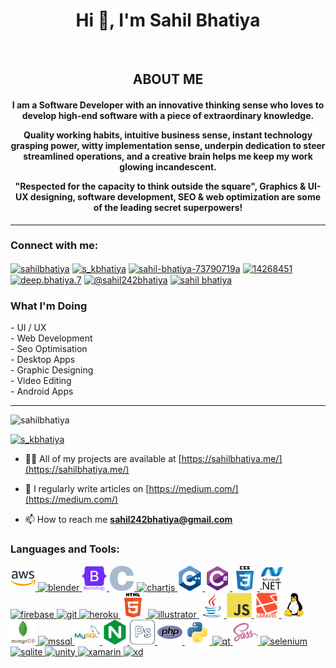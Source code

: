 <h1 align="center">Hi 👋, I'm Sahil Bhatiya</h1>
<br>
<h2 align="center">
    ABOUT ME
</h2>
<h4 align="center">
   <p>
       I am a Software Developer with an innovative thinking sense who loves to develop high-end software with a piece of extraordinary knowledge.
   </p>
    <p>
        Quality working habits, intuitive business sense, instant technology grasping power, witty implementation sense, underpin dedication to steer streamlined operations, and a creative brain helps me keep my work glowing incandescent.
    </p>
    <p>
        "Respected for the capacity to think outside the square", Graphics & UI-UX designing, software development, SEO & web optimization are some of the leading secret superpowers!
    </p>
</h4>
<hr>

<h3 align="left">Connect with me:</h3>
<p align="left">
    <a href="https://codepen.io/sahilbhatiya" target="blank"><img align="center" src="https://cdn.jsdelivr.net/npm/simple-icons@3.0.1/icons/codepen.svg" alt="sahilbhatiya" height="30" width="40" /></a>
    <a href="https://twitter.com/s_kbhatiya" target="blank"><img align="center" src="https://cdn.jsdelivr.net/npm/simple-icons@3.0.1/icons/twitter.svg" alt="s_kbhatiya" height="30" width="40" /></a>
    <a href="https://linkedin.com/in/sahil-bhatiya-73790719a" target="blank"><img align="center" src="https://cdn.jsdelivr.net/npm/simple-icons@3.0.1/icons/linkedin.svg" alt="sahil-bhatiya-73790719a" height="30" width="40" /></a>
    <a href="https://stackoverflow.com/users/14268451" target="blank"><img align="center" src="https://cdn.jsdelivr.net/npm/simple-icons@3.0.1/icons/stackoverflow.svg" alt="14268451" height="30" width="40" /></a>
    <a href="https://fb.com/deep.bhatiya.7" target="blank"><img align="center" src="https://cdn.jsdelivr.net/npm/simple-icons@3.0.1/icons/facebook.svg" alt="deep.bhatiya.7" height="30" width="40" /></a>
    <a href="https://medium.com/@sahil242bhatiya" target="blank"><img align="center" src="https://cdn.jsdelivr.net/npm/simple-icons@3.0.1/icons/medium.svg" alt="@sahil242bhatiya" height="30" width="40" /></a>
    <a href="https://www.youtube.com/c/sahil bhatiya" target="blank"><img align="center" src="https://cdn.jsdelivr.net/npm/simple-icons@3.0.1/icons/youtube.svg" alt="sahil bhatiya" height="30" width="40" /></a>
</p>

<h3>
    What I'm Doing
</h3>
<p>
    - UI / UX <br>
    - Web Development <br>
    - Seo Optimisation <br>
    - Desktop Apps <br>
    - Graphic Designing <br>
    - Video Editing <br>
    - Android Apps <br>
</p>
<hr>


<p align="left"> <img src="https://komarev.com/ghpvc/?username=sahilbhatiya&label=Profile%20Views&color=0e75b6&style=flat" alt="sahilbhatiya" /> </p>

<p align="left"> <a href="https://twitter.com/s_kbhatiya" target="blank"><img src="https://img.shields.io/twitter/follow/s_kbhatiya?logo=twitter&style=for-the-badge" alt="s_kbhatiya" /></a> </p>

- 👨‍💻 All of my projects are available at [https://sahilbhatiya.me/](https://sahilbhatiya.me/)

- 📝 I regularly write articles on [https://medium.com/](https://medium.com/)

- 📫 How to reach me **sahil242bhatiya@gmail.com**



<h3 align="left">Languages and Tools:</h3>
<p align="left"> <a href="https://aws.amazon.com" target="_blank"> <img src="https://raw.githubusercontent.com/devicons/devicon/master/icons/amazonwebservices/amazonwebservices-original-wordmark.svg" alt="aws" width="40" height="40"/> </a> <a href="https://www.blender.org/" target="_blank"> <img src="https://download.blender.org/branding/community/blender_community_badge_white.svg" alt="blender" width="40" height="40"/> </a> <a href="https://getbootstrap.com" target="_blank"> <img src="https://raw.githubusercontent.com/devicons/devicon/master/icons/bootstrap/bootstrap-plain-wordmark.svg" alt="bootstrap" width="40" height="40"/> </a> <a href="https://www.cprogramming.com/" target="_blank"> <img src="https://raw.githubusercontent.com/devicons/devicon/master/icons/c/c-original.svg" alt="c" width="40" height="40"/> </a> <a href="https://www.chartjs.org" target="_blank"> <img src="https://www.chartjs.org/media/logo-title.svg" alt="chartjs" width="40" height="40"/> </a> <a href="https://www.w3schools.com/cpp/" target="_blank"> <img src="https://raw.githubusercontent.com/devicons/devicon/master/icons/cplusplus/cplusplus-original.svg" alt="cplusplus" width="40" height="40"/> </a> <a href="https://www.w3schools.com/cs/" target="_blank"> <img src="https://raw.githubusercontent.com/devicons/devicon/master/icons/csharp/csharp-original.svg" alt="csharp" width="40" height="40"/> </a> <a href="https://www.w3schools.com/css/" target="_blank"> <img src="https://raw.githubusercontent.com/devicons/devicon/master/icons/css3/css3-original-wordmark.svg" alt="css3" width="40" height="40"/> </a> <a href="https://dotnet.microsoft.com/" target="_blank"> <img src="https://raw.githubusercontent.com/devicons/devicon/master/icons/dot-net/dot-net-original-wordmark.svg" alt="dotnet" width="40" height="40"/> </a> <a href="https://firebase.google.com/" target="_blank"> <img src="https://www.vectorlogo.zone/logos/firebase/firebase-icon.svg" alt="firebase" width="40" height="40"/> </a> <a href="https://git-scm.com/" target="_blank"> <img src="https://www.vectorlogo.zone/logos/git-scm/git-scm-icon.svg" alt="git" width="40" height="40"/> </a> <a href="https://heroku.com" target="_blank"> <img src="https://www.vectorlogo.zone/logos/heroku/heroku-icon.svg" alt="heroku" width="40" height="40"/> </a> <a href="https://www.w3.org/html/" target="_blank"> <img src="https://raw.githubusercontent.com/devicons/devicon/master/icons/html5/html5-original-wordmark.svg" alt="html5" width="40" height="40"/> </a> <a href="https://www.adobe.com/in/products/illustrator.html" target="_blank"> <img src="https://www.vectorlogo.zone/logos/adobe_illustrator/adobe_illustrator-icon.svg" alt="illustrator" width="40" height="40"/> </a> <a href="https://www.java.com" target="_blank"> <img src="https://raw.githubusercontent.com/devicons/devicon/master/icons/java/java-original.svg" alt="java" width="40" height="40"/> </a> <a href="https://developer.mozilla.org/en-US/docs/Web/JavaScript" target="_blank"> <img src="https://raw.githubusercontent.com/devicons/devicon/master/icons/javascript/javascript-original.svg" alt="javascript" width="40" height="40"/> </a> <a href="https://laravel.com/" target="_blank"> <img src="https://raw.githubusercontent.com/devicons/devicon/master/icons/laravel/laravel-plain-wordmark.svg" alt="laravel" width="40" height="40"/> </a> <a href="https://www.linux.org/" target="_blank"> <img src="https://raw.githubusercontent.com/devicons/devicon/master/icons/linux/linux-original.svg" alt="linux" width="40" height="40"/> </a> <a href="https://www.mongodb.com/" target="_blank"> <img src="https://raw.githubusercontent.com/devicons/devicon/master/icons/mongodb/mongodb-original-wordmark.svg" alt="mongodb" width="40" height="40"/> </a> <a href="https://www.microsoft.com/en-us/sql-server" target="_blank"> <img src="https://cdn.worldvectorlogo.com/logos/microsoft-sql-server.svg" alt="mssql" width="40" height="40"/> </a> <a href="https://www.mysql.com/" target="_blank"> <img src="https://raw.githubusercontent.com/devicons/devicon/master/icons/mysql/mysql-original-wordmark.svg" alt="mysql" width="40" height="40"/> </a> <a href="https://www.nginx.com" target="_blank"> <img src="https://raw.githubusercontent.com/devicons/devicon/master/icons/nginx/nginx-original.svg" alt="nginx" width="40" height="40"/> </a> <a href="https://www.photoshop.com/en" target="_blank"> <img src="https://raw.githubusercontent.com/devicons/devicon/master/icons/photoshop/photoshop-line.svg" alt="photoshop" width="40" height="40"/> </a> <a href="https://www.php.net" target="_blank"> <img src="https://raw.githubusercontent.com/devicons/devicon/master/icons/php/php-original.svg" alt="php" width="40" height="40"/> </a> <a href="https://www.python.org" target="_blank"> <img src="https://raw.githubusercontent.com/devicons/devicon/master/icons/python/python-original.svg" alt="python" width="40" height="40"/> </a> <a href="https://www.qt.io/" target="_blank"> <img src="https://upload.wikimedia.org/wikipedia/commons/0/0b/Qt_logo_2016.svg" alt="qt" width="40" height="40"/> </a> <a href="https://sass-lang.com" target="_blank"> <img src="https://raw.githubusercontent.com/devicons/devicon/master/icons/sass/sass-original.svg" alt="sass" width="40" height="40"/> </a> <a href="https://www.selenium.dev" target="_blank"> <img src="https://raw.githubusercontent.com/detain/svg-logos/780f25886640cef088af994181646db2f6b1a3f8/svg/selenium-logo.svg" alt="selenium" width="40" height="40"/> </a> <a href="https://www.sqlite.org/" target="_blank"> <img src="https://www.vectorlogo.zone/logos/sqlite/sqlite-icon.svg" alt="sqlite" width="40" height="40"/> </a> <a href="https://unity.com/" target="_blank"> <img src="https://www.vectorlogo.zone/logos/unity3d/unity3d-icon.svg" alt="unity" width="40" height="40"/> </a> <a href="https://dotnet.microsoft.com/apps/xamarin" target="_blank"> <img src="https://raw.githubusercontent.com/detain/svg-logos/780f25886640cef088af994181646db2f6b1a3f8/svg/xamarin.svg" alt="xamarin" width="40" height="40"/> </a> <a href="https://www.adobe.com/products/xd.html" target="_blank"> <img src="https://cdn.worldvectorlogo.com/logos/adobe-xd.svg" alt="xd" width="40" height="40"/> </a> </p>

</body>

